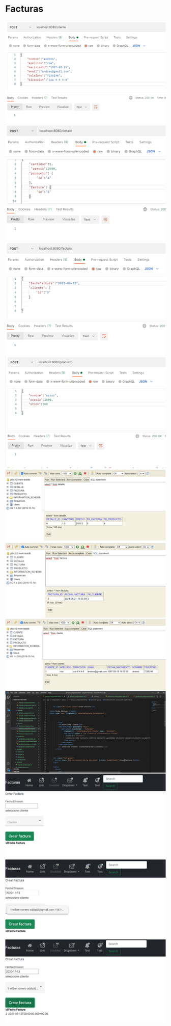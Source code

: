 # Facturas
![](img/post-cliente.png)![](img/post-detalle.png)![](img/post-factura.png)![](img/post-producto.png)![](img/db-detalle.png)![](img/db-factura.png)![](img/db-cliente.png)![](img/angular1.PNG)![](img/angular2.png)![](img/angular3.png)![](img/angular4.png)
